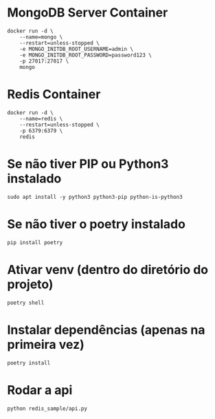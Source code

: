 # MongoDB Server Container
```
docker run -d \
    --name=mongo \
    --restart=unless-stopped \
    -e MONGO_INITDB_ROOT_USERNAME=admin \
    -e MONGO_INITDB_ROOT_PASSWORD=password123 \
    -p 27017:27017 \
    mongo
```
# Redis Container
```
docker run -d \
    --name=redis \
    --restart=unless-stopped \
    -p 6379:6379 \
    redis
```
# Se não tiver PIP ou Python3 instalado
```
sudo apt install -y python3 python3-pip python-is-python3
```

# Se não tiver o poetry instalado
```
pip install poetry
```

# Ativar venv (dentro do diretório do projeto)
```
poetry shell
```

# Instalar dependências (apenas na primeira vez)
```
poetry install
```

# Rodar a api
```
python redis_sample/api.py
```
